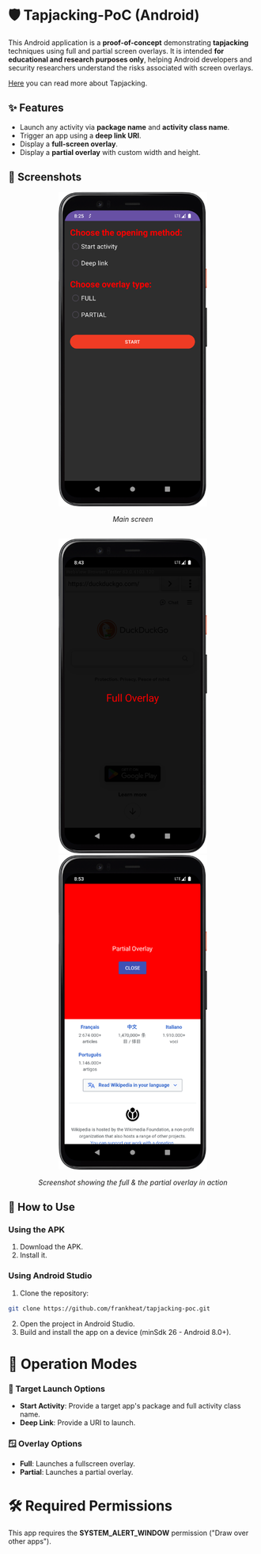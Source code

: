 # 🛡️ Tapjacking-PoC (Android)

This Android application is a **proof-of-concept** demonstrating **tapjacking** techniques using full and partial screen overlays. It is intended **for educational and research purposes only**, helping Android developers and security researchers understand the risks associated with screen overlays.

[Here](https://developer.android.com/privacy-and-security/risks/tapjacking) you can read more about Tapjacking.


## ✨ Features

- Launch any activity via **package name** and **activity class name**.
- Trigger an app using a **deep link URI**.
- Display a **full-screen overlay**.
- Display a **partial overlay** with custom width and height.

## 📸 Screenshots

<div align="center">
    <img src="screenshots/screenshot_1.png" alt="Screenshot" width="300"/>
    <p><em>Main screen</em></p>
</div>

<br>

<div align="center">
    <img src="screenshots/screenshot_2.png" alt="Screenshot" width="300"/>
    <img src="screenshots/screenshot_3.png" alt="Screenshot" width="300"/>
    <p><em>Screenshot showing the full & the partial overlay in action</em></p>
</div>


## 🚀 How to Use

### Using the APK
1. Download the APK.
2. Install it.

### Using Android Studio
1. Clone the repository:
```bash
git clone https://github.com/frankheat/tapjacking-poc.git
```
2. Open the project in Android Studio.
3. Build and install the app on a device (minSdk 26 - Android 8.0+).


# 🧪 Operation Modes
### 🎯 Target Launch Options
- **Start Activity**: Provide a target app's package and full activity class name.
- **Deep Link**: Provide a URI to launch.

### 🪟 Overlay Options
- **Full**: Launches a fullscreen overlay.
- **Partial**: Launches a partial overlay.


# 🛠️ Required Permissions
This app requires the **SYSTEM_ALERT_WINDOW** permission ("Draw over other apps").